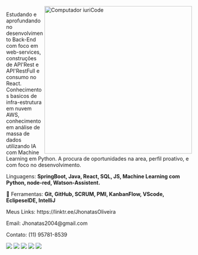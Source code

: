 <img src="https://raw.githubusercontent.com/MicaelliMedeiros/micaellimedeiros/master/image/computer-illustration.png" min-width="400px" max-width="400px" width="400px" align="right" alt="Computador iuriCode">

<p align="left"> 
Estudando e aprofundando no desenvolvimento Back-End com foco em web-services, construções de API'Rest e API'RestFull e consumo no React.
   Conhecimentos basicos de infra-estrutura em nuvem AWS, conhecimento em análise de massa de dados utilizando IA com Machine Learning em Python.
   A procura de oportunidades na area, perfil proativo, e com foco no desenvolvimento.</p>

<p align="left">
   Linguagens: <strong> SpringBoot, Java, React, SQL, JS, Machine Learning com Python, node-red, Watson-Assistent.</strong>
</p>

<p align="left">
  💼 Ferramentas: <strong>Git, GitHub, SCRUM, PMI, KanbanFlow, VScode, EclipeseIDE, IntelliJ</strong>
</p>

<p align="left">
  Meus Links: https://linktr.ee/JhonatasOliveira
</p>

<p align="left">
  Email: Jhonatas2004@gmail.com
</p>

<p align="left">
  Contato: (11) 95781-8539
</p>

<p align="left">
  <a href="#" alt="Gmail">
  <img src="https://img.shields.io/badge/-Gmail-FF0000?style=flat-square&labelColor=FF0000&logo=gmail&logoColor=white&link=Jhonatas2004@gmail.com" /></a>

  <a href="#" alt="Linkedin">
  <img src="https://img.shields.io/badge/-Linkedin-0e76a8?style=flat-square&logo=Linkedin&logoColor=white&link=https://www.linkedin.com/in/jhonatas-oliveira-0039a01bb/" /></a>

  <a href="#" alt="WhatsApp">
  <img src="https://img.shields.io/badge/-WhatsApp-25d366?style=flat-square&labelColor=25d366&logo=whatsapp&logoColor=white&link=API-DO-SEU-WHATSAPP"/></a>

  <a href="#" alt="Facebook">
  <img src="https://img.shields.io/badge/-Facebook-3b5998?style=flat-square&labelColor=3b5998&logo=facebook&logoColor=white&link=LINK-DO-SEU-FACEBOOK"/></a>

  <a href="#" alt="Instagram">
  <img src="https://img.shields.io/badge/-Instagram-DF0174?style=flat-square&labelColor=DF0174&logo=instagram&logoColor=white&link=LINK-DO-SEU-INSTAGRAM"/></a>
</p>  
